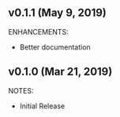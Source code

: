 ## v0.1.1 (May 9, 2019)

ENHANCEMENTS:

* Better documentation

## v0.1.0 (Mar 21, 2019)

NOTES:
 
* Initial Release
